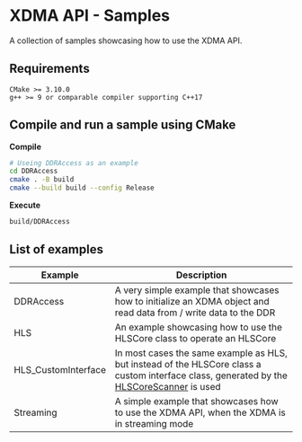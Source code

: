 # XDMA API - Samples

A collection of samples showcasing how to use the XDMA API.<br>

## Requirements

	CMake >= 3.10.0
	g++ >= 9 or comparable compiler supporting C++17

## Compile and run a sample using CMake

**Compile**

```bash
# Useing DDRAccess as an example
cd DDRAccess
cmake . -B build
cmake --build build --config Release
```

**Execute**

```bash
build/DDRAccess
```

## List of examples

| Example | Description |
| ------- | ----------- |
| DDRAccess | A very simple example that showcases how to initialize an XDMA object and read data from / write data to the DDR |
| HLS | An example showcasing how to use the HLSCore class to operate an HLSCore |
| HLS_CustomInterface | In most cases the same example as HLS, but instead of the HLSCore class a custom interface class, generated by the [HLSCoreScanner](https://github.com/fporrmann/HLSCoreScanner) is used |
| Streaming | A simple example that showcases how to use the XDMA API, when the XDMA is in streaming mode |